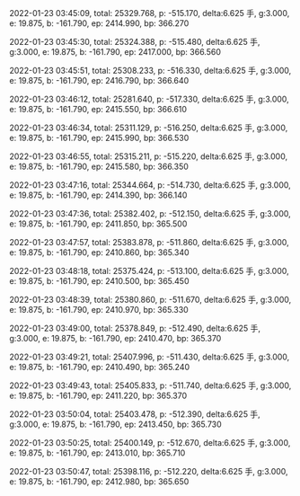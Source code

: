 2022-01-23 03:45:09, total: 25329.768, p: -515.170, delta:6.625 手, g:3.000, e: 19.875, b: -161.790, ep: 2414.990, bp: 366.270

2022-01-23 03:45:30, total: 25324.388, p: -515.480, delta:6.625 手, g:3.000, e: 19.875, b: -161.790, ep: 2417.000, bp: 366.560

2022-01-23 03:45:51, total: 25308.233, p: -516.330, delta:6.625 手, g:3.000, e: 19.875, b: -161.790, ep: 2416.790, bp: 366.640

2022-01-23 03:46:12, total: 25281.640, p: -517.330, delta:6.625 手, g:3.000, e: 19.875, b: -161.790, ep: 2415.550, bp: 366.610

2022-01-23 03:46:34, total: 25311.129, p: -516.250, delta:6.625 手, g:3.000, e: 19.875, b: -161.790, ep: 2415.990, bp: 366.530

2022-01-23 03:46:55, total: 25315.211, p: -515.220, delta:6.625 手, g:3.000, e: 19.875, b: -161.790, ep: 2415.580, bp: 366.350

2022-01-23 03:47:16, total: 25344.664, p: -514.730, delta:6.625 手, g:3.000, e: 19.875, b: -161.790, ep: 2414.390, bp: 366.140

2022-01-23 03:47:36, total: 25382.402, p: -512.150, delta:6.625 手, g:3.000, e: 19.875, b: -161.790, ep: 2411.850, bp: 365.500

2022-01-23 03:47:57, total: 25383.878, p: -511.860, delta:6.625 手, g:3.000, e: 19.875, b: -161.790, ep: 2410.860, bp: 365.340

2022-01-23 03:48:18, total: 25375.424, p: -513.100, delta:6.625 手, g:3.000, e: 19.875, b: -161.790, ep: 2410.500, bp: 365.450

2022-01-23 03:48:39, total: 25380.860, p: -511.670, delta:6.625 手, g:3.000, e: 19.875, b: -161.790, ep: 2410.970, bp: 365.330

2022-01-23 03:49:00, total: 25378.849, p: -512.490, delta:6.625 手, g:3.000, e: 19.875, b: -161.790, ep: 2410.470, bp: 365.370

2022-01-23 03:49:21, total: 25407.996, p: -511.430, delta:6.625 手, g:3.000, e: 19.875, b: -161.790, ep: 2410.490, bp: 365.240

2022-01-23 03:49:43, total: 25405.833, p: -511.740, delta:6.625 手, g:3.000, e: 19.875, b: -161.790, ep: 2411.220, bp: 365.370

2022-01-23 03:50:04, total: 25403.478, p: -512.390, delta:6.625 手, g:3.000, e: 19.875, b: -161.790, ep: 2413.450, bp: 365.730

2022-01-23 03:50:25, total: 25400.149, p: -512.670, delta:6.625 手, g:3.000, e: 19.875, b: -161.790, ep: 2413.010, bp: 365.710

2022-01-23 03:50:47, total: 25398.116, p: -512.220, delta:6.625 手, g:3.000, e: 19.875, b: -161.790, ep: 2412.980, bp: 365.650